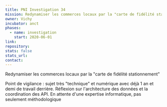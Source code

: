 ```yaml
---
title: PNI Investigation 34
mission: Redynamiser les commerces locaux par la "carte de fidélité stationnement"
owner: Vichy
incubator: anct
phases:
  - name: investigation
    start: 2020-06-01
link: 
repository: 
stats: false
stats_url: 
contact:
---
```

<p>Redynamiser les commerces locaux par la "carte de fidélité stationnement"</p>
<p>Point de vigilance : sujet très "technique" et numérique avec déjà 1 an et demi de travail derrière. Réflexion sur l'architecture des données et la coordination des API. En attente d'une expertise informatique, pas seulement méthodologique</p>
